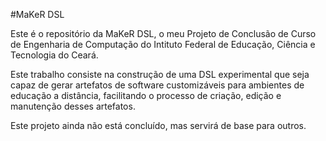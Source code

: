 #MaKeR DSL

Este é o repositório da MaKeR DSL, o meu Projeto de Conclusão de Curso de Engenharia de 
Computação do Intituto Federal de Educação, Ciência e Tecnologia do Ceará. 


Este trabalho consiste na construção de uma DSL experimental que seja capaz de gerar artefatos de software customizáveis 
para ambientes de educação a distância, facilitando o processo de criação, edição e manutenção desses artefatos.

Este projeto ainda não está concluído, mas servirá de base para outros.
